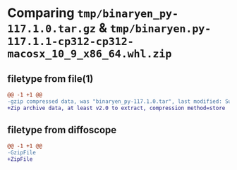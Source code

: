 # Comparing `tmp/binaryen_py-117.1.0.tar.gz` & `tmp/binaryen.py-117.1.1-cp312-cp312-macosx_10_9_x86_64.whl.zip`

## filetype from file(1)

```diff
@@ -1 +1 @@
-gzip compressed data, was "binaryen_py-117.1.0.tar", last modified: Sun Apr 21 20:33:00 2024, max compression
+Zip archive data, at least v2.0 to extract, compression method=store
```

## filetype from diffoscope

```diff
@@ -1 +1 @@
-GzipFile
+ZipFile
```

